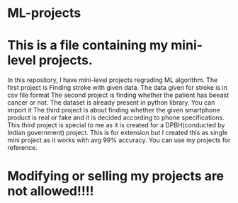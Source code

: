 # ML-projects
# This is a file containing my mini-level projects.
In this repository, I have mini-level projects regrading ML algorithm.
The first project is Finding stroke with given data. The data given for stroke is in csv file format
The second project is finding whether the patient has beeast cancer or not. The dataset is already present in python library. You can import it
The third project is about finding whether the given smartphone product is real or fake and it is decided according to phone specifications.
This third project is special to me as it is created for a DPBH(conducted by Indian government) project. This is for extension but I created this as single mini project as it works with avg 99% accuracy.
You can use my projects for reference.
# Modifying or selling my projects are not allowed!!!!
